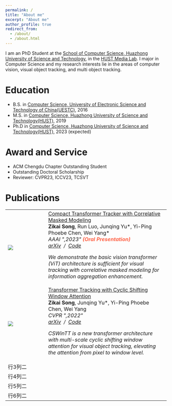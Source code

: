 ```yaml
---
permalink: /
title: "About me"
excerpt: "About me"
author_profile: true
redirect_from: 
  - /about/
  - /about.html
---
```


I am an PhD Student at the [School of Computer Science, Huazhong University of Science and Technology](https://cs.hust.edu.cn), in the [HUST Media Lab](http://media.hust.edu.cn). I major in Computer Science and my research interests lie in the areas of computer vision, visual object tracking, and multi object tracking.

Education
======
* B.S. in [Computer Science, University of Electronic Science and Technology of China(UESTC)](https://www.en.scse.uestc.edu.cn), 2016
* M.S. in [Computer Science, Huazhong University of Science and Technology(HUST)](https://cs.hust.edu.cn), 2019
* Ph.D in [Computer Science, Huazhong University of Science and Technology(HUST)](https://cs.hust.edu.cn), 2023 (expected)

Award and Service
======
* ACM Chengdu Chapter Outstanding Student
* Outstanding Doctoral Scholarship
* Reviewer: CVPR23, ICCV23, TCSVT

Publications
======

<table border="0">
    <tr>
        <td varlign="middle" width="25%"> <img src="https://skyesong38.github.io/images/cttrack.png" /> </td>
        <td varlign="middle" width="75%">
          <a href="https://arxiv.org/abs/2301.10938">Compact Transformer Tracker with Correlative Masked Modeling</a>
          <br>
          <strong>Zikai Song</strong>, Run Luo, Junqing Yu*, Yi-Ping Phoebe Chen, Wei Yang*
          <br>
          <em>AAAI<em>
            ",2023"
          <font color="tomato">
            <strong>(Oral Presentation)</strong>
          </font>
          <br>
          <a href="https://arxiv.org/abs/2301.10938">arXiv</a>
          &nbsp/&nbsp
          <a href="https://github.com/HUSTDML/CTTrack">Code</a>
          <p></p>
          <p>
            We demonstrate the basic vision transformer (ViT) architecture is sufficient for visual tracking with correlative masked modeling for information aggregation enhancement.
          </p>
        </td>
    </tr>
    <tr>
        <td varlign="middle" width="25%"> <img src="https://skyesong38.github.io/images/cswintt.png" /> </td>
        <td varlign="middle" width="75%">
          <a href="https://arxiv.org/abs/2205.03806">Transformer Tracking with Cyclic Shifting Window Attention</a>
          <br>
          <strong>Zikai Song</strong>, Junqing Yu*, Yi-Ping Phoebe Chen, Wei Yang
          <br>
          <em>CVPR<em>
            ",2022"
          <br>
          <a href="https://arxiv.org/abs/2205.03806">arXiv</a>
          &nbsp/&nbsp
          <a href="https://github.com/SkyeSong38/CSWinTT">Code</a>
          <p></p>
          <p>
            CSWinTT is a new transformer architecture with multi-scale cyclic shifting window attention for visual object tracking, elevating the attention from pixel to window level.
          </p>
        </td>
    </tr>
   <tr>
        <td >行3列二</td>  
    </tr>
   <tr>
        <td >行4列二</td>  
    </tr>
   <tr>
        <td >行5列二</td>  
    </tr>
   <tr>
        <td >行6列二</td>  
    </tr>
</table>
